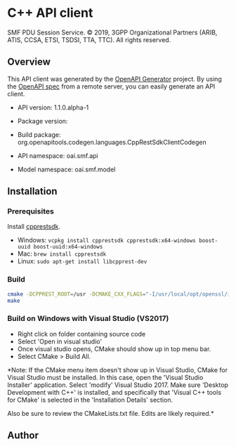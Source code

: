 # C++ API client

SMF PDU Session Service. © 2019, 3GPP Organizational Partners (ARIB, ATIS, CCSA, ETSI, TSDSI, TTA, TTC). All rights reserved. 

## Overview
This API client was generated by the [OpenAPI Generator](https://openapi-generator.tech) project. By using the [OpenAPI spec](https://openapis.org) from a remote server, you can easily generate an API client.

- API version: 1.1.0.alpha-1
- Package version: 
- Build package: org.openapitools.codegen.languages.CppRestSdkClientCodegen

- API namespace: oai.smf.api
- Model namespace: oai.smf.model

## Installation

### Prerequisites

Install [cpprestsdk](https://github.com/Microsoft/cpprestsdk).

- Windows: `vcpkg install cpprestsdk cpprestsdk:x64-windows boost-uuid boost-uuid:x64-windows`
- Mac: `brew install cpprestsdk`
- Linux: `sudo apt-get install libcpprest-dev`

### Build

```sh
cmake -DCPPREST_ROOT=/usr -DCMAKE_CXX_FLAGS="-I/usr/local/opt/openssl/include" -DCMAKE_MODULE_LINKER_FLAGS="-L/usr/local/opt/openssl/lib"
make
```

### Build on Windows with Visual Studio (VS2017)

- Right click on folder containing source code
- Select 'Open in visual studio'
- Once visual studio opens, CMake should show up in top menu bar.
- Select CMake > Build All.

*Note: If the CMake menu item doesn't show up in Visual Studio, CMake 
for Visual Studio must be installed. In this case, open the 'Visual Studio 
Installer' application. Select 'modify' Visual Studio 2017. Make sure 
'Desktop Development with C++' is installed, and specifically that 'Visual 
C++ tools for CMake' is selected in the 'Installation Details' section.

Also be sure to review the CMakeLists.txt file. Edits are likely required.*

## Author



